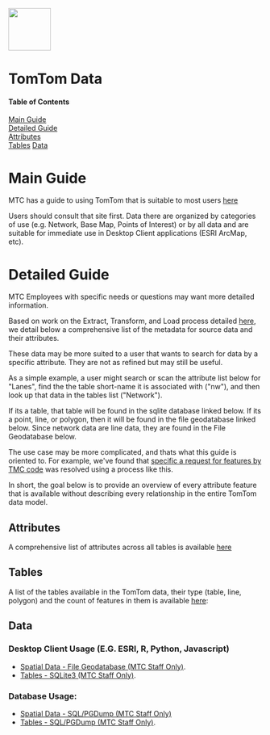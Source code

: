 <a href="url"><img src="http://gis.mtc.ca.gov/mtcimages/mtcgisLogo.png" align="top" height="84" width="84" ></a>  

# TomTom Data
  
#### Table of Contents  
[Main Guide](#Main-Guide)   
[Detailed Guide](#Detailed-Guide)  
[Attributes](#Attributes)   
[Tables](#Tables) 
[Data](#Data)  

# Main Guide

MTC has a guide to using TomTom that is suitable to most users [here](http://gis.mtc.ca.gov/home/tomtom.html)

Users should consult that site first. Data there are organized by categories of use (e.g. Network, Base Map, Points of Interest) or by all data and are suitable for immediate use in Desktop Client applications (ESRI ArcMap, etc). 

# Detailed Guide

MTC Employees with specific needs or questions may want more detailed information. 

Based on work on the Extract, Transform, and Load process detailed [here](https://github.com/BayAreaMetro/DataServices/tree/master/TomTom%20Base%20Map/etl), we detail below a comprehensive list of the metadata for source data and their attributes. 

These data may be more suited to a user that wants to search for data by a specific attribute. They are not as refined but may still be useful.    

As a simple example, a user might search or scan the attribute list below for "Lanes", find the the table short-name it is associated with ("nw"), and then look up that data in the tables list ("Network"). 

If its a table, that table will be found in the sqlite database linked below. If its a point, line, or polygon, then it will be found in the file geodatabase linked below. Since network data are line data, they are found in the File Geodatabase below. 

The use case may be more complicated, and thats what this guide is oriented to. For example, we've found that [specific a request for features by TMC code](https://github.com/BayAreaMetro/vital-signs-traffic-data#table-names) was resolved using a process like this. 

In short, the goal below is to provide an overview of every attribute feature that is available without describing every relationship in the entire TomTom data model.

## Attributes

A comprehensive list of attributes across all tables is available [here](https://github.com/BayAreaMetro/DataServices/blob/master/TomTom%20Base%20Map/etl/metadata/attributes_by_table.md)

## Tables

A list of the tables available in the TomTom data, their type (table, line, polygon) and the count of features in them is available [here](https://github.com/BayAreaMetro/DataServices/blob/master/TomTom%20Base%20Map/etl/metadata/2016_multinet.csv):

## Data

### Desktop Client Usage (E.G. ESRI, R, Python, Javascript)
- [Spatial Data - File Geodatabase (MTC Staff Only)](https://mtcdrive.box.com/s/u8rkmbnnzk2p8hn1knc8ek9e9ycccvxd).
- [Tables - SQLite3 (MTC Staff Only)](https://mtcdrive.box.com/s/42o3wmgwy4s3r8qav39b1pv4yomhrkhw). 

### Database Usage:
- [Spatial Data - SQL/PGDump (MTC Staff Only)](https://mtcdrive.box.com/s/qpxt802z2rv0k6fr5v2v3x571y312bqr)
- [Tables - SQL/PGDump (MTC Staff Only)](https://mtcdrive.box.com/s/yn40apz8skg9os09bk49q7b4ld9xpj1a). 
